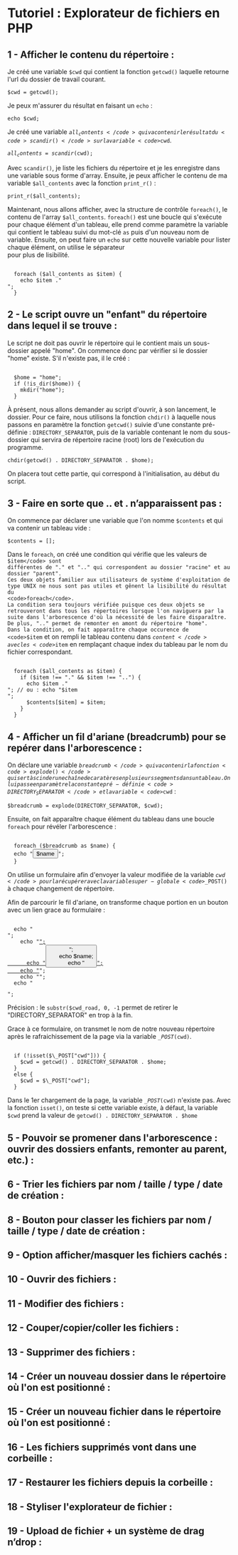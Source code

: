 # Tutoriel : Explorateur de fichiers en PHP


## 1 - Afficher le contenu du répertoire :

Je créé une variable <code>$cwd</code> qui contient la fonction <code>getcwd()</code> laquelle  retourne l'url du dossier de travail courant.

  <code>$cwd = getcwd();</code>

Je peux m'assurer du résultat en faisant un <code>echo</code> :

  <code>echo $cwd;</code>

Je créé une variable <code>$all_contents</code> qui va contenir le résultat du <code>scandir()</code> sur la variable <code>$cwd</code>.

  <code>$all_contents = scandir($cwd);</code>

Avec <code>scandir()</code>, je liste les fichiers du répertoire et je les enregistre dans une variable sous forme d'array. Ensuite, je peux afficher le contenu de ma variable <code>$all_contents</code> avec la fonction <code>print_r()</code> :

  <code>print_r($all_contents);</code>

Maintenant, nous allons afficher, avec la structure de contrôle <code>foreach()</code>, le contenu de l'array <code>$all_contents</code>. <code>foreach()</code> est une boucle qui s'exécute pour chaque élément d'un tableau, elle prend comme paramètre la variable qui contient le tableau suivi du mot-clé <code>as</code> puis d'un nouveau nom de variable. Ensuite, on peut faire un <code>echo</code> sur cette nouvelle variable pour lister chaque élément, on utilise le séparateur <code><br></code> pour plus de lisibilité.

  <code>
  foreach ($all_contents as $item) {
    echo $item ."<br>";
  }</code>


## 2 - Le script ouvre un "enfant" du répertoire dans lequel il se trouve :

Le script ne doit pas ouvrir le répertoire qui le contient mais un sous-dossier appelé "home".
On commence donc par vérifier si le dossier "home" existe. S'il n'existe pas, il le créé :

  <code>
  $home = "home";
  if (!is_dir($home)) {
    mkdir("home");
  }</code>

À présent, nous allons demander au script d'ouvrir, à son lancement, le dossier. Pour ce faire, nous utilisons la fonction <code>chdir()</code> à laquelle nous passons en paramètre la fonction <code>getcwd()</code> suivie d'une constante pré-définie : <code>DIRECTORY_SEPARATOR</code>, puis de la variable contenant le nom du sous-dossier qui servira de répertoire racine (root) lors de l'exécution du programme.

  <code>chdir(getcwd() . DIRECTORY_SEPARATOR . $home);</code>

On placera tout cette partie, qui correspond à l'initialisation, au début du script.


## 3 - Faire en sorte que .. et . n’apparaissent pas :

On commence par déclarer une variable que l'on nomme <code>$contents</code> et qui va contenir un tableau vide :

  <code>$contents = [];</code>

Dans le <code>foreach</code>, on créé une condition qui vérifie que les valeurs de <code>$item</code> sont différentes de "." et ".." qui correspondent au dossier "racine" et au dossier "parent".
Ces deux objets familier aux utilisateurs de système d'exploitation de type UNIX ne nous sont pas utiles et gênent la lisibilité du résultat du <code>foreach</code>.
La condition sera toujours vérifiée puisque ces deux objets se retrouveront dans tous les répertoires lorsque l'on naviguera par la suite dans l'arborescence d'où la nécessité de les faire disparaître.
De plus, ".." permet de remonter en amont du répertoire "home".
Dans la condition, on fait apparaître chaque occurence de <code>$item</code> et on rempli le tableau contenu dans <code>$content</code> avec les <code>$item</code> en remplaçant chaque index du tableau par le nom du fichier correspondant.

  <code>
  foreach ($all_contents as $item) {
    if ($item !== "." && $item !== "..") {
      echo $item ."<br>"; // ou : echo "$item<br>";
      $contents[$item] = $item;
    }
  }</code>


## 4 - Afficher un fil d'ariane (breadcrumb) pour se repérer dans l'arborescence :

On déclare une variable <code>$breadcrumb</code> qui va contenir la fonction <code>explode()</code> qui sert à scinder une chaîne de caratères en plusieurs segments dans un tableau. On lui passe en paramètre la constante pré-définie <code>DIRECTORY_SEPARATOR</code> et la variable <code>$cwd</code> :

  <code>$breadcrumb = explode(DIRECTORY_SEPARATOR, $cwd);</code>

Ensuite, on fait apparaître chaque élément du tableau dans une boucle <code>foreach</code> pour révéler l'arborescence :

<code>
  foreach ($breadcrumb as $name) {
  echo "<button>$name</button>";
  }</code>

On utilise un formulaire afin d'envoyer la valeur modifiée de la variable <code>$cwd</code> pour la récupérer avec la variable super-globale <code>$\_POST()</code> à chaque changement de répertoire.

Afin de parcourir le fil d'ariane, on transforme chaque portion en un bouton avec un lien grace au formulaire :

  <code>
  echo "<form method='POST'>";
    echo "<a href='index.php'>";
      echo "<button type='submit'>";
      echo $name;
      echo "</button>";
    echo "</a>";
    echo "<input type='hidden' name='cwd' value='" . substr($cwd_road, 0, -1) . "'>";
  echo "</form>"; </code>

Précision : le <code>substr($cwd_road, 0, -1</code> permet de retirer le "DIRECTORY_SEPARATOR" en trop à la fin.

Grace à ce formulaire, on transmet le nom de notre nouveau répertoire après le rafraichissement de la page via la variable <code>$\_POST($cwd)</code>.

  <code>
  if (!isset($\_POST["cwd"])) {
    $cwd = getcwd() . DIRECTORY_SEPARATOR . $home;
  }
  else {
    $cwd = $\_POST["cwd"];
  }</code>

Dans le 1er chargement de la page, la variable <code>$\_POST($cwd)</code> n'existe pas. Avec la fonction <code>isset()</code>, on teste si cette variable existe, à défaut, la variable <code>$cwd</code> prend la valeur de <code>getcwd() . DIRECTORY_SEPARATOR . $home</code>


## 5 - Pouvoir se promener dans l'arborescence : ouvrir des dossiers enfants, remonter au parent, etc.) :






## 6 - Trier les fichiers par nom / taille / type / date de création :


## 8 - Bouton pour classer les fichiers par nom / taille / type / date de création :


## 9 - Option afficher/masquer les fichiers cachés :


## 10 - Ouvrir des fichiers :    


## 11 - Modifier des fichiers :


## 12 - Couper/copier/coller les fichiers :


## 13 - Supprimer des fichiers :


## 14 - Créer un nouveau dossier dans le répertoire où l'on est positionné :


## 15 - Créer un nouveau fichier dans le répertoire où l'on est positionné :


## 16 - Les fichiers supprimés vont dans une corbeille :


## 17 - Restaurer les fichiers depuis la corbeille :


## 18 - Styliser l'explorateur de fichier :


## 19 - Upload de fichier + un système de drag n’drop :
